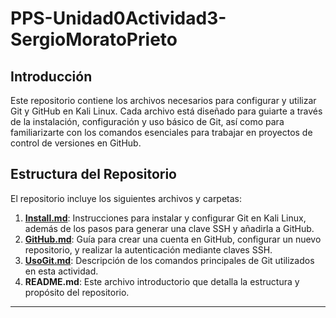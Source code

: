 # PPS-Unidad0Actividad3-SergioMoratoPrieto

## Introducción

Este repositorio contiene los archivos necesarios para configurar y utilizar Git y GitHub en Kali Linux. Cada archivo está diseñado para guiarte a través de la instalación, configuración y uso básico de Git, así como para familiarizarte con los comandos esenciales para trabajar en proyectos de control de versiones en GitHub.

## Estructura del Repositorio

El repositorio incluye los siguientes archivos y carpetas:

1. **[Install.md](Install.md)**: Instrucciones para instalar y configurar Git en Kali Linux, además de los pasos para generar una clave SSH y añadirla a GitHub.
2. **[GitHub.md](GitHub.md)**: Guía para crear una cuenta en GitHub, configurar un nuevo repositorio, y realizar la autenticación mediante claves SSH.
3. **[UsoGit.md](UsoGit.md)**: Descripción de los comandos principales de Git utilizados en esta actividad.
4. **README.md**: Este archivo introductorio que detalla la estructura y propósito del repositorio.

---
